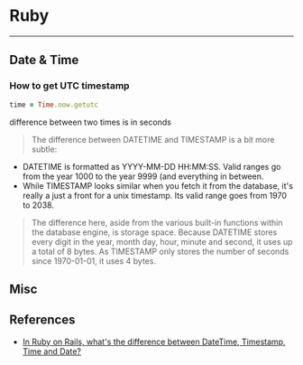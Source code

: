 # Ruby
---

## Date & Time

### How to get UTC timestamp

``` ruby
time = Time.now.getutc
```

difference between two times is in seconds

>The difference between DATETIME and TIMESTAMP is a bit more subtle: 
  - DATETIME is formatted as YYYY-MM-DD HH:MM:SS. Valid ranges go from the year 1000 to the year 9999 (and everything in between. 
  - While TIMESTAMP looks similar when you fetch it from the database, it's really a just a front for a unix timestamp. Its valid range goes from 1970 to 2038. 
>The difference here, aside from the various built-in functions within the database engine, is storage space. Because DATETIME stores every digit in the year, month day, hour, minute and second, it uses up a total of 8 bytes. As TIMESTAMP only stores the number of seconds since 1970-01-01, it uses 4 bytes.

## Misc



## References

- [In Ruby on Rails, what's the difference between DateTime, Timestamp, Time and Date?](http://stackoverflow.com/questions/3928275/in-ruby-on-rails-whats-the-difference-between-datetime-timestamp-time-and-da)